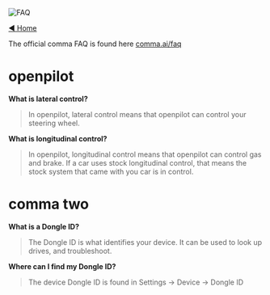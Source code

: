 ![FAQ](https://user-images.githubusercontent.com/37757984/82256992-20f7f600-990c-11ea-86b2-48c3c8746197.jpg)

[◄ Home](https://github.com/commaai/openpilot/wiki)

The official comma FAQ is found here [comma.ai/faq](https://comma.ai/faq)

# openpilot
**What is lateral control?**
> In openpilot, lateral control means that openpilot can control your steering wheel.

**What is longitudinal control?**
> In openpilot, longitudinal control means that openpilot can control gas and brake. If a car uses stock longitudinal control, that means the stock system that came with you car is in control.
# comma two
**What is a Dongle ID?**
> The Dongle ID is what identifies your device. It can be used to look up drives, and troubleshoot.

**Where can I find my Dongle ID?**
> The device Dongle ID is found in Settings -> Device -> Dongle ID